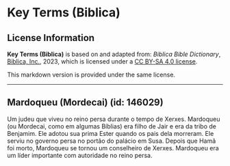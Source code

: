 # Key Terms (Biblica)

## License Information

**Key Terms (Biblica)** is based on and adapted from: _Biblica Bible Dictionary_, [Biblica, Inc.](https://www.biblica.com/), 2023, which is licensed under a [CC BY-SA 4.0 license](https://creativecommons.org/licenses/by-sa/4.0/legalcode.en).

This markdown version is provided under the same license.



--------------------------------

## Mardoqueu (Mordecai) (id: 146029)

Um judeu que viveu no reino persa durante o tempo de Xerxes. Mardoqueu (ou Mordecai, como em algumas Bíblias) era filho de Jair e era da tribo de Benjamim. Ele adotou sua prima Ester quando os pais dela morreram. Ele serviu no governo persa no portão do palácio em Susa. Depois que Hamã foi morto, Mardoqueu se tornou um conselheiro de Xerxes. Mardoqueu era um líder importante com autoridade no reino persa.


